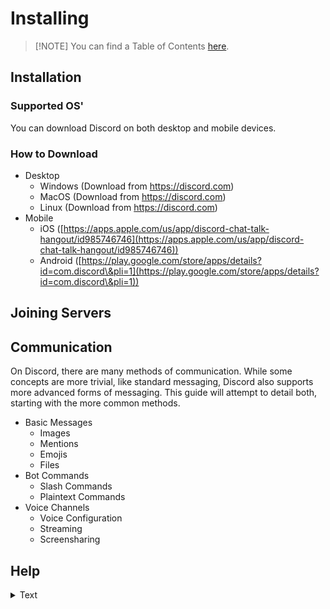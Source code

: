 # Installing

> \[!NOTE] You can find a Table of Contents [here](https://github.com/OlympiTech/Discord-Ultimate-Guide/blob/Dev/SUMMARY.md).

## Installation

### Supported OS'

You can download Discord on both desktop and mobile devices.

### How to Download

* Desktop
  * Windows (Download from https://discord.com)
  * MacOS (Download from https://discord.com)
  * Linux (Download from https://discord.com)
* Mobile
  * iOS  ([https://apps.apple.com/us/app/discord-chat-talk-hangout/id985746746](https://apps.apple.com/us/app/discord-chat-talk-hangout/id985746746))
  * Android ([https://play.google.com/store/apps/details?id=com.discord\&pli=1](https://play.google.com/store/apps/details?id=com.discord\&pli=1))

## Joining Servers

## Communication

On Discord, there are many methods of communication. While some concepts are more trivial, like standard messaging, Discord also supports more advanced forms of messaging. This guide will attempt to detail both, starting with the more common methods.

* Basic Messages
  * Images
  * Mentions
  * Emojis
  * Files
* Bot Commands
  * Slash Commands
  * Plaintext Commands
* Voice Channels
  * Voice Configuration
  * Streaming
  * Screensharing

## Help

<details>

<summary>Text</summary>

Text

</details>
